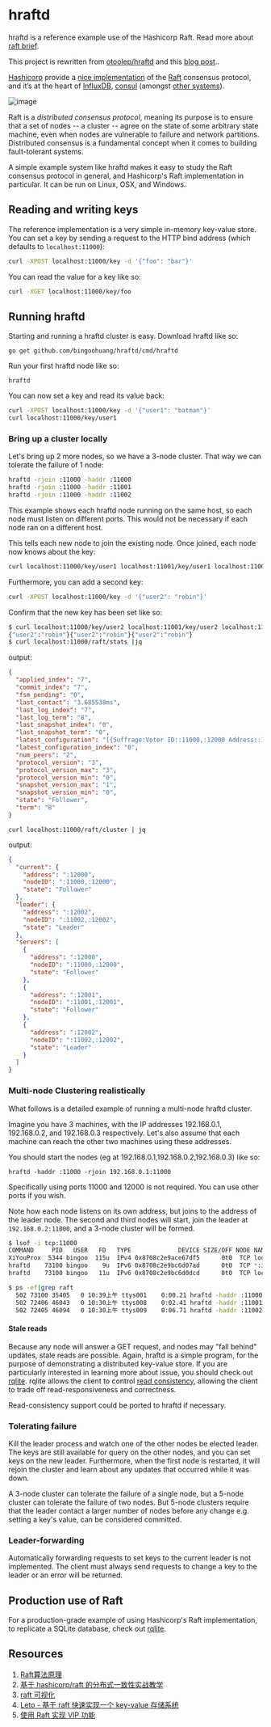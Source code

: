# hraftd

hraftd is a reference example use of the Hashicorp Raft. Read more about [raft brief](RaftBrief.md).

This project is rewritten from [otoolep/hraftd](https://github.com/otoolep/hraftd) and this [blog post](http://www.philipotoole.com/building-a-distributed-key-value-store-using-raft/)..

[Hashicorp](https://hashicorp.com/) provide a [nice implementation](https://github.com/hashicorp/raft)
of the [Raft](https://raft.github.io/) consensus protocol,
and it’s at the heart of [InfluxDB](http://www.influxdb.com/), [consul](http://www.consul.io/)
(amongst [other systems](https://godoc.org/github.com/hashicorp/raft?importers)).

![image](https://user-images.githubusercontent.com/1940588/73939073-a0485780-4923-11ea-9b61-73fd344660bd.png)

Raft is a _distributed consensus protocol_, meaning its purpose is to ensure
that a set of nodes -- a cluster -- agree on the state of some arbitrary state machine,
even when nodes are vulnerable to failure and network partitions.
Distributed consensus is a fundamental concept when it comes to building fault-tolerant systems.

A simple example system like hraftd makes it easy to study the Raft consensus protocol in general,
and Hashicorp's Raft implementation in particular. It can be run on Linux, OSX, and Windows.

## Reading and writing keys

The reference implementation is a very simple in-memory key-value store.
You can set a key by sending a request to the HTTP bind address (which defaults to `localhost:11000`):

```bash
curl -XPOST localhost:11000/key -d '{"foo": "bar"}'
```

You can read the value for a key like so:

```bash
curl -XGET localhost:11000/key/foo
```

## Running hraftd

Starting and running a hraftd cluster is easy. Download hraftd like so:

`go get github.com/bingoohuang/hraftd/cmd/hraftd`

Run your first hraftd node like so:

`hraftd`

You can now set a key and read its value back:

```bash
curl -XPOST localhost:11000/key -d '{"user1": "batman"}'
curl localhost:11000/key/user1
```

### Bring up a cluster locally

Let's bring up 2 more nodes, so we have a 3-node cluster. That way we can tolerate the failure of 1 node:

```bash
hraftd -rjoin :11000 -haddr :11000
hraftd -rjoin :11000 -haddr :11001
hraftd -rjoin :11000 -haddr :11002
```

This example shows each hraftd node running on the same host, so each node must listen on different ports.
This would not be necessary if each node ran on a different host.

This tells each new node to join the existing node. Once joined, each node now knows about the key:

```bash
curl localhost:11000/key/user1 localhost:11001/key/user1 localhost:11002/key/user1
```

Furthermore, you can add a second key:

```bash
curl -XPOST localhost:11000/key -d '{"user2": "robin"}'
```

Confirm that the new key has been set like so:

```bash
$ curl localhost:11000/key/user2 localhost:11001/key/user2 localhost:11002/key/user2
{"user2":"robin"}{"user2":"robin"}{"user2":"robin"}
$ curl localhost:11000/raft/stats |jq
```

output:

```json
{
  "applied_index": "7",
  "commit_index": "7",
  "fsm_pending": "0",
  "last_contact": "3.685538ms",
  "last_log_index": "7",
  "last_log_term": "8",
  "last_snapshot_index": "0",
  "last_snapshot_term": "0",
  "latest_configuration": "[{Suffrage:Voter ID::11000,:12000 Address::12000} {Suffrage:Voter ID::11001,:12001 Address::12001} {Suffrage:Voter ID::11002,:12002 Address::12002}]",
  "latest_configuration_index": "0",
  "num_peers": "2",
  "protocol_version": "3",
  "protocol_version_max": "3",
  "protocol_version_min": "0",
  "snapshot_version_max": "1",
  "snapshot_version_min": "0",
  "state": "Follower",
  "term": "8"
}
```


`curl localhost:11000/raft/cluster | jq`

output:

```json
{
  "current": {
    "address": ":12000",
    "nodeID": ":11000,:12000",
    "state": "Follower"
  },
  "leader": {
    "address": ":12002",
    "nodeID": ":11002,:12002",
    "state": "Leader"
  },
  "servers": [
    {
      "address": ":12000",
      "nodeID": ":11000,:12000",
      "state": "Follower"
    },
    {
      "address": ":12001",
      "nodeID": ":11001,:12001",
      "state": "Follower"
    },
    {
      "address": ":12002",
      "nodeID": ":11002,:12002",
      "state": "Leader"
    }
  ]
}
```

### Multi-node Clustering realistically

What follows is a detailed example of running a multi-node hraftd cluster.

Imagine you have 3 machines, with the IP addresses 192.168.0.1, 192.168.0.2, and 192.168.0.3 respectively.
Let's also assume that each machine can reach the other two machines using these addresses.

You should start the nodes (eg at 192.168.0.1,192.168.0.2,192.168.0.3) like so:

```
hraftd -haddr :11000 -rjoin 192.168.0.1:11000
```

Specifically using ports 11000 and 12000 is not required. You can use other ports if you wish.

Note how each node listens on its own address, but joins to the address of the leader node.
The second and third nodes will start, join the leader at `192.168.0.2:11000`, and a 3-node cluster will be formed.

```bash
$ lsof -i tcp:11000
COMMAND     PID   USER   FD   TYPE             DEVICE SIZE/OFF NODE NAME
XiYouProx  5344 bingoo  115u  IPv4 0x8708c2e9ace67df5      0t0  TCP localhost:59712->localhost:irisa (ESTABLISHED)
hraftd    73100 bingoo    9u  IPv6 0x8708c2e9bc6d07ad      0t0  TCP *:irisa (LISTEN)
hraftd    73100 bingoo   11u  IPv6 0x8708c2e9bc6d0dcd      0t0  TCP localhost:irisa->localhost:59712 (ESTABLISHED)

$ ps -ef|grep raft
  502 73100 35405   0 10:39上午 ttys001    0:00.21 hraftd -haddr :11000 -raddr :12000 -rjoin :11000
  502 72406 46043   0 10:30上午 ttys008    0:02.41 hraftd -haddr :11001 -raddr :12001 -rjoin :11000
  502 72405 46094   0 10:30上午 ttys009    0:06.71 hraftd -haddr :11002 -raddr :12002 -rjoin :11000
```

#### Stale reads

Because any node will answer a GET request, and nodes may "fall behind" updates, stale reads are possible. Again,
hraftd is a simple program, for the purpose of demonstrating a distributed key-value store.
If you are particularly interested in learning more about issue, you should check out [rqlite](https://github.com/rqlite/rqlite).
rqlite allows the client to control [read consistency](https://github.com/rqlite/rqlite/blob/master/DOC/CONSISTENCY.md),
allowing the client to trade off read-responsiveness and correctness.

Read-consistency support could be ported to hraftd if necessary.

### Tolerating failure

Kill the leader process and watch one of the other nodes be elected leader.
The keys are still available for query on the other nodes, and you can set keys on the new leader.
Furthermore, when the first node is restarted, it will rejoin the cluster and learn about any updates that occurred while it was down.

A 3-node cluster can tolerate the failure of a single node, but a 5-node cluster can tolerate the failure of two nodes.
But 5-node clusters require that the leader contact a larger number of nodes before any change
e.g. setting a key's value, can be considered committed.

### Leader-forwarding

Automatically forwarding requests to set keys to the current leader is not implemented.
The client must always send requests to change a key to the leader or an error will be returned.

## Production use of Raft

For a production-grade example of using Hashicorp's Raft implementation,
to replicate a SQLite database, check out [rqlite](https://github.com/rqlite/rqlite).

## Resources

1. [Raft算法原理](https://www.codedump.info/post/20180921-raft/)
1. [基于 hashicorp/raft 的分布式一致性实战教学](https://zhuanlan.zhihu.com/p/58048906)
1. [raft 可视化](http://thesecretlivesofdata.com/raft/)
1. [Leto - 基于 raft 快速实现一个 key-value 存储系统](https://xiking.win/2018/07/30/implement-key-value-store-using-raft/)
1. [使用 Raft 实现 VIP 功能](https://zdyxry.github.io/2020/01/17/%E4%BD%BF%E7%94%A8-Raft-%E5%AE%9E%E7%8E%B0-VIP-%E5%8A%9F%E8%83%BD/)

